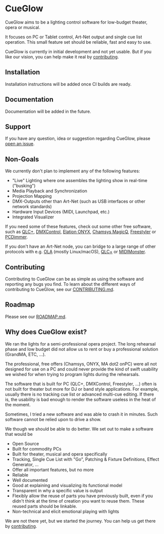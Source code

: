 # CueGlow

CueGlow aims to be a lighting control software for low-budget theater, opera or 
musical. 

It focuses on PC or Tablet control, Art-Net output and single cue 
list operation. This small feature set should be reliable, fast and easy to use. 

CueGlow is currently in initial development and not yet usable. But if you like 
our vision, you can help make it real by [contributing](CONTRIBUTING.md). 

## Installation

Installation instructions will be added once CI builds are ready.  

## Documentation

Documentation will be added in the future. 

## Support

If you have any question, idea or suggestion regarding CueGlow, please [open 
an issue](https://github.com/cueglow/cueglow/issues/new). 

## Non-Goals

We currently don't plan to implement any of the following features: 

- "Live" Lighting where one assembles the lighting show in real-time ("busking")
- Media Playback and Synchronization
- Projection Mapping
- DMX-Outputs other than Art-Net (such as USB interfaces or other network standards)
- Hardware Input Devices (MIDI, Launchpad, etc.)
- Integrated Visualizer

If you need some of these features, check out some other free software, such as 
[QLC+](https://www.qlcplus.org/), 
[DMXControl](https://dmxcontrol.de/en/), 
[Elation ONYX](https://support.obsidiancontrol.com/Content/Home.htm), 
[Chamsys MagicQ](https://chamsyslighting.com/pages/magicq-downloads), 
[Freestyler](http://www.freestylerdmx.be/) or 
[PCDimmer](https://www.pcdimmer.de/). 

If you don't have an Art-Net node, you can bridge to a large range of other 
protocols with e.g. 
[OLA](https://github.com/OpenLightingProject/ola) (mostly Linux/macOS),
[QLC+](https://www.qlcplus.org/) or
[MIDIMonster](https://midimonster.net/). 

## Contributing

Contributing to CueGlow can be as simple as using the software and reporting any
bugs you find. To learn about the different ways of contributing to CueGlow, see
our [CONTRIBUTING.md](CONTRIBUTING.md). 

## Roadmap

Please see our [ROADMAP.md](ROADMAP.md). 

## Why does CueGlow exist?

We ran the lights for a semi-professional opera project. The long rehearsal phase and 
low budget did not allow us to rent or buy a professional solution (GrandMA, ETC, ...).  

The professional, free offers (Chamsys, ONYX, MA dot2 onPC) were all not designed 
for use on a PC and could never provide the kind of swift usability we wished for when trying 
to program lights during the rehearsals. 

The software that is built for PC (QLC+, DMXControl, Freestyler, ...) often is
not built for theater but more for DJ or band style applications. For example,
usually there is no tracking cue list or advanced multi-cue editing. If there
is, the usability is bad enough to render the software useless in the heat of
the moment. 

Sometimes, I tried a new software and was able to crash it in minutes. Such
software cannot be relied upon to drive a show. 

We though we should be able to do better. We set out to make a software that would be
- Open Source 
- Built for commodity PCs 
- Built for theater, musical and opera specifically
- Tracking, Single Cue List with "Go", Patching & Fixture Definitions, Effect Generator, ... 
- Offer all important features, but no more
- Reliable 
- Well documented 
- Good at explaining and visualizing its functional model 
- Transparent in why a specific value is output 
- Flexibly allow the reuse of parts you have previously built, even if you
  didn't think at the time of creation you want to reuse them. These reused
  parts should be linkable.  
- Non-technical and elicit emotional playing with lights 

We are not there yet, but we started the journey. You can help us get there by
[contributing](CONTRIBUTING.md). 